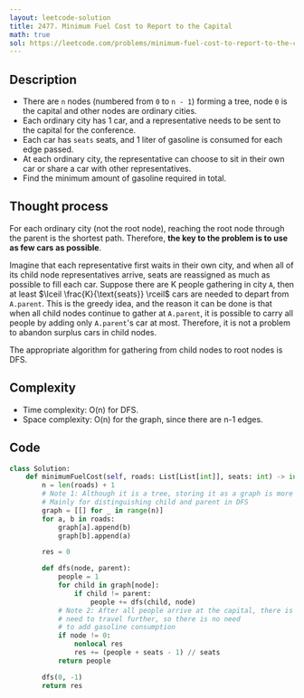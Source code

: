 ```yaml
---
layout: leetcode-solution
title: 2477. Minimum Fuel Cost to Report to the Capital
math: true
sol: https://leetcode.com/problems/minimum-fuel-cost-to-report-to-the-capital/solutions/3178350/python3-on-solution-with-greedy-dfs
---
```


## Description
<!-- Describe your first thoughts on how to solve this problem. -->
- There are `n` nodes (numbered from `0` to `n - 1`) forming a tree, node `0` is the capital and other nodes are ordinary cities.
- Each ordinary city has 1 car, and a representative needs to be sent to the capital for the conference.
- Each car has `seats` seats, and 1 liter of gasoline is consumed for each edge passed.
- At each ordinary city, the representative can choose to sit in their own car or share a car with other representatives.
- Find the minimum amount of gasoline required in total.

## Thought process
<!-- Describe your approach to solving the problem. -->
For each ordinary city (not the root node), reaching the root node through the parent is the shortest path. Therefore, **the key to the problem is to use as few cars as possible**. 

Imagine that each representative first waits in their own city, and when all of its child node representatives arrive, seats are reassigned as much as possible to fill each car. Suppose there are K people gathering in city `A`, then at least $\lceil \frac{K}{\text{seats}} \rceil$ cars are needed to depart from `A.parent`. This is the greedy idea, and the reason it can be done is that when all child nodes continue to gather at `A.parent`, it is possible to carry all people by adding only `A.parent`'s car at most. Therefore, it is not a problem to abandon surplus cars in child nodes.

The appropriate algorithm for gathering from child nodes to root nodes is DFS.

## Complexity
- Time complexity: O(n) for DFS.
- Space complexity: O(n) for the graph, since there are n-1 edges.

## Code
```python
class Solution:
    def minimumFuelCost(self, roads: List[List[int]], seats: int) -> int:
        n = len(roads) + 1
        # Note 1: Although it is a tree, storing it as a graph is more convenient
        # Mainly for distinguishing child and parent in DFS
        graph = [[] for _ in range(n)]
        for a, b in roads:
            graph[a].append(b)
            graph[b].append(a)

        res = 0

        def dfs(node, parent):
            people = 1
            for child in graph[node]:
                if child != parent:
                    people += dfs(child, node)
            # Note 2: After all people arrive at the capital, there is no 
            # need to travel further, so there is no need 
            # to add gasoline consumption
            if node != 0:
                nonlocal res
                res += (people + seats - 1) // seats
            return people

        dfs(0, -1)
        return res
```